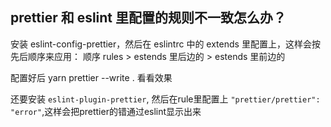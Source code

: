 ## prettier 和 eslint 里配置的规则不一致怎么办？

安装 eslint-config-prettier，然后在 eslintrc 中的 extends 里配置上，这样会按先后顺序来应用：
顺序 rules > estends 里后边的 > estends 里前边的

配置好后 yarn prettier --write . 看看效果

还要安装 `eslint-plugin-prettier`, 然后在rule里配置上 `"prettier/prettier": "error"`,这样会把prettier的错通过eslint显示出来
